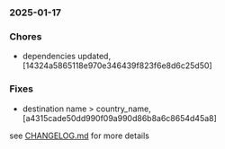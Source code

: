 ### 2025-01-17

### Chores
+ dependencies updated, [14324a5865118e970e346439f823f6e8d6c25d50]

### Fixes
+ destination name > country_name, [a4315cade50dd990f09a990d86b8a6c8654d45a8]

see <a href='https://github.com/mrjackwills/flightbox_vue/blob/main/CHANGELOG.md'>CHANGELOG.md</a> for more details
